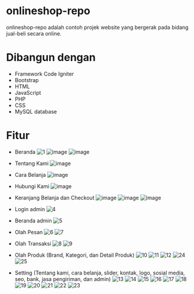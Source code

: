 # onlineshop-repo
onlineshop-repo adalah contoh projek website yang bergerak pada bidang jual-beli secara online.

# Dibangun dengan
- Framework Code Igniter
- Bootstrap
- HTML
- JavaScript
- PHP
- CSS
- MySQL database

# Fitur
- Beranda
![1](https://user-images.githubusercontent.com/77722679/194994329-1c872c33-a859-4c39-aec0-e4b210d67daf.png)
![image](https://user-images.githubusercontent.com/77722679/194995193-622b8db9-dba3-43f9-9164-e98b0d813a3f.png)
![image](https://user-images.githubusercontent.com/77722679/194995240-c9558c46-ef8e-4417-ac0a-1c23c3a8e747.png)

- Tentang Kami
![image](https://user-images.githubusercontent.com/77722679/194994819-407c60cc-454d-4ec3-9283-f7d2df80bb2a.png)

- Cara Belanja
![image](https://user-images.githubusercontent.com/77722679/194994799-e5a28374-df81-4fcf-8dac-ce4ac11fffe8.png)

- Hubungi Kami
![image](https://user-images.githubusercontent.com/77722679/194994771-cbe5588c-96c6-4163-8ca4-657d43b449e1.png)

- Keranjang Belanja dan Checkout
![image](https://user-images.githubusercontent.com/77722679/194995008-a5620fa8-a34c-4138-a145-59d0eb02523e.png)
![image](https://user-images.githubusercontent.com/77722679/194995056-eea4085d-7978-4847-8f19-18ffbfb25fc2.png)
![image](https://user-images.githubusercontent.com/77722679/194995073-cb3658fb-9848-436e-a8c6-f38d917ff497.png)

- Login admin
![4](https://user-images.githubusercontent.com/77722679/194994351-ca56d0c9-81a2-410f-9a2e-71488cfe5dfa.png)

- Beranda admin 
![5](https://user-images.githubusercontent.com/77722679/194994377-42075f21-a49c-459f-ba91-91a1f987d440.png)

- Olah Pesan
![6](https://user-images.githubusercontent.com/77722679/194994396-f90de20d-520a-4160-8741-59f3261c9a47.png)
![7](https://user-images.githubusercontent.com/77722679/194994415-fa2e5370-7338-43b1-aad2-b2d278c0c03e.png)

- Olah Transaksi
![8](https://user-images.githubusercontent.com/77722679/194994425-81a62737-5152-4b69-a3d5-151096cb8ccc.png)
![9](https://user-images.githubusercontent.com/77722679/194994444-bf1e8888-48e8-4de6-a1b7-fa8ef918415b.png)

- Olah Produk (Brand, Kategori, dan Detail Produk)
![10](https://user-images.githubusercontent.com/77722679/194994465-ed19a7f3-37ad-4b1e-84a4-04475a00b02a.png)
![11](https://user-images.githubusercontent.com/77722679/194994477-330d62ce-1d4c-447c-b411-ec5fd1f469c5.png)
![12](https://user-images.githubusercontent.com/77722679/194994488-932d2a24-2034-42a6-a425-67d8f5ff3824.png)
![24](https://user-images.githubusercontent.com/77722679/194994688-bb66ce33-e0a2-4489-bbf1-cacdec0c7af6.png)
![25](https://user-images.githubusercontent.com/77722679/194994697-1a38ae8e-e6d8-4c10-866c-22cdd331ac40.png)

- Setting (Tentang kami, cara belanja, slider, kontak, logo, sosial media, seo, bank, jasa pengiriman, dan admin)
![13](https://user-images.githubusercontent.com/77722679/194994536-5d699176-b65c-49be-a44c-16019c90cb37.png)
![14](https://user-images.githubusercontent.com/77722679/194994540-b9902580-3531-40d7-b598-7416e2fb338f.png)
![15](https://user-images.githubusercontent.com/77722679/194994545-6b549874-e2dd-4a5a-9df0-fa3e595b8595.png)
![16](https://user-images.githubusercontent.com/77722679/194994552-71055826-3c75-463c-b1e6-020e89115094.png)
![17](https://user-images.githubusercontent.com/77722679/194994558-28db25a6-963c-469c-a054-a0e2bf347421.png)
![18](https://user-images.githubusercontent.com/77722679/194994567-7a10a81b-3dd4-4bb5-9e0c-08687a466ec5.png)
![19](https://user-images.githubusercontent.com/77722679/194994577-134fd5c9-4739-471e-9172-9efb929fc8da.png)
![20](https://user-images.githubusercontent.com/77722679/194994580-1942e97d-7784-4ff1-8dab-861728e33a5d.png)
![21](https://user-images.githubusercontent.com/77722679/194994582-b9070dbe-3a4b-43aa-920c-d19336fcefbd.png)
![22](https://user-images.githubusercontent.com/77722679/194994596-b69b4456-26e4-438a-92ca-0b8a1aab99ff.png)
![23](https://user-images.githubusercontent.com/77722679/194994608-4d0c65b7-07c2-4228-9f76-731bbdbc3763.png)

